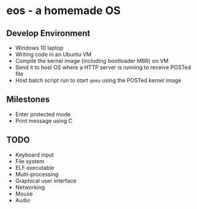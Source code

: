 # eos - a homemade OS

## Develop Environment

- Windows 10 laptop
- Writing code in an Ubuntu VM
- Compile the kernel image (including bootloader MBR) on VM
- Send it to host OS where a HTTP server is running to receive POSTed file
- Host batch script run to start `qemu` using the POSTed kernel image

## Milestones

- Enter protected mode
- Print message using C

## TODO

- Keyboard input
- File system
- ELF executable
- Multi-processing
- Graphical user interface
- Networking
- Mouse
- Audio
